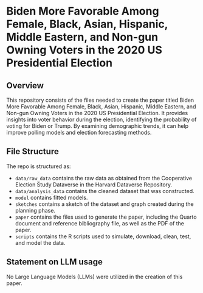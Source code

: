 # Biden More Favorable Among Female, Black, Asian, Hispanic, Middle Eastern, and Non-gun Owning Voters in the 2020 US Presidential Election

## Overview

This repository consists of the files needed to create the paper titled Biden More Favorable Among Female, Black, Asian, Hispanic, Middle Eastern, and Non-gun Owning Voters in the 2020 US Presidential Election. It provides insights into voter behavior during the election, identifying the probability of voting for Biden or Trump. By examining demographic trends, it can help improve polling models and election forecasting methods.  

## File Structure

The repo is structured as:

-   `data/raw_data` contains the raw data as obtained from the Cooperative Election Study Dataverse in the Harvard Dataverse Repository.
-   `data/analysis_data` contains the cleaned dataset that was constructed.
-   `model` contains fitted models. 
-   `sketches` contains a sketch of the dataset and graph created during the planning phase.
-   `paper` contains the files used to generate the paper, including the Quarto document and reference bibliography file, as well as the PDF of the paper. 
-   `scripts` contains the R scripts used to simulate, download, clean, test, and model the data.


## Statement on LLM usage

No Large Language Models (LLMs) were utilized in the creation of this paper.
